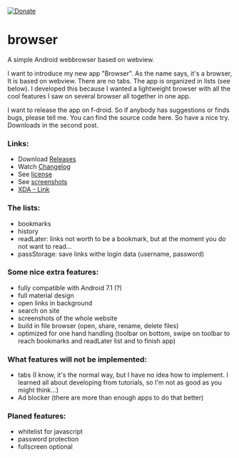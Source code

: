 [![Donate](https://www.paypalobjects.com/de_DE/DE/i/btn/btn_donateCC_LG.gif)](https://www.paypal.com/cgi-bin/webscr?cmd=_s-xclick&hosted_button_id=NP6TGYDYP9SHY)

# browser
A simple Android webbrowser based on webview.

I want to introduce my new app "Browser". As the name says, it's a browser, It is based on webview. There are no tabs. The app is organized in lists (see below). I developed this because I wanted a lightweight browser with all the cool features I saw on several browser all together in one app.

I want to release the app on f-droid. So if anybody has suggestions or finds bugs, please tell me. You can find the source code here. So have a nice try. Downloads in the second post.

### Links:
- Download [Releases](https://github.com/scoute-dich/browser/releases)
- Watch [Changelog](https://github.com/scoute-dich/browser/blob/master/CHANGELOG.md)
- See [license](https://github.com/scoute-dich/browser/blob/master/LICENSE.md)
- See [screenshots](https://github.com/scoute-dich/browser/blob/master/SCREENSHOTS.md)
- [XDA - Link](http://forum.xda-developers.com/android/apps-games/app-browser-t3500091)


### The lists:

- bookmarks
- history
- readLater: links not worth to be a bookmark, but at the moment you do not want to read...
- passStorage: save links withe login data (username, password)


### Some nice extra features:

- fully compatible with Android 7.1 (?)
- full material design
- open links in background
- search on site
- screenshots of the whole website
- build in file browser (open, share, rename, delete files)
- optimized for one hand handling (toolbar on bottom, swipe on toolbar to reach bookmarks and readLater list and to finish app)


### What features will not be implemented:

- tabs (I know, it's the normal way, but I have no idea how to implement. I learned all about developing from tutorials, so I'm not as good as you might think...)
- Ad blocker (there are more than enough apps to do that better)


### Planed features:

- whitelist for javascript
- password protection
- fullscreen optional
